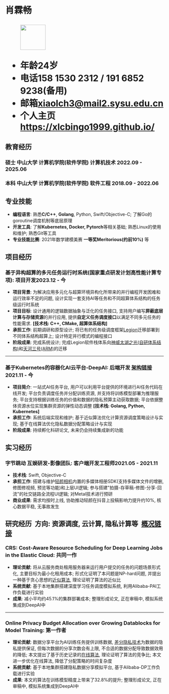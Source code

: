 <h1>
  <span>肖霖畅</span>
  <span>
  </span>
  <ul>
    <img src="https://s11.ax1x.com/2023/12/26/pibEFGF.jpg" height="80">
  </ul>
  <ul>
    <li><span>年龄</span>24岁</li>
    <li><span>电话</span>158 1530 2312 / 191 6852 9238(备用)</li>
    <li><span>邮箱</span><a href="mailto:xiaolch3@mail2.sysu.edu.cn">xiaolch3@mail2.sysu.edu.cn</a></li>
    <li><span>个人主页</span><a href="https://xlcbingo1999.github.io/">https://xlcbingo1999.github.io/</a></li>
  </ul>
  
</h1>

## 教育经历
### 硕士 中山大学 计算机学院(软件学院) 计算机技术<span class="role">&nbsp;</span><span class="right">2022.09 - 2025.06</span>
### 本科 中山大学 计算机学院(软件学院) 软件工程<span class="role">&nbsp;</span><span class="right">2018.09 - 2022.06</span>


## 专业技能

- **编程语言**: 熟悉**C/C++**, **Golang**, Python, Swift/Objective-C; 了解Go的goroutine调度机制等底层原理
- **开发工具**: 了解**Kubernetes, Docker, Pytorch**等相关基础; 熟悉Linux的使用和维护; 熟悉Git等工具
- **专业技能比赛**: 2021年数学建模美赛 **一等奖Meritorious(约前10\%)** 等
<!-- - **外语能力**: CET-6, 阅读英文文档无障碍, 熟练撰写英文论文 -->

## 项目经历

### 基于异构超算的多元任务运行时系统(国家重点研发计划高性能计算专项)<span class="role">:&nbsp;项目开发</span><span class="right">2023.12 - 今</span>

- **项目背景**: 为解决应用多元化与超算环境异构化所带来的并行编程开发困难和运行效率不足的问题, 设计实现一套支持AI等任务和不同超算体系结构的任务级运行时系统
- **项目目标**: 设计通用的逻辑数据抽象与泛化的任务接口, 支持用户编写**屏蔽底层计算与存储资源**的并行应用, 提供**自定义任务调度接口**以满足不同多元任务的性能需求. **[技术栈: C++, CMake, 超算体系结构]**
- **承担工作**: 前期调研和原型设计; 将已有的任务级调度框架<a href="https://xlcbingo1999.github.io/assets/pdf/Legion_Stack_Intro.pdf">Legion</a>迁移部署到不同体系结构超算上; 设计特定并行模式的编程接口
- **阶段成果**: 完成系统设计; 完成Legion软件栈体系向<a href="https://www.nsccwx.cn/">神威太湖之光(自研体系结构)</a>和<a href="https://www.nscc-tj.cn/">天河三号(ARM)</a>的迁移 

---

### 基于Kubernetes的容器化AI云平台-DeepAI<span class="role">:&nbsp;后端开发&nbsp;<a href="https://xlcbingo1999.github.io/assets/pdf/DeepAI.pdf">架构链接</a></span><span class="right">2021.11 - 今</span>

- **项目简介**: 一站式AI任务平台, 用户可以利用平台提供的环境进行AI任务代码在线开发; 平台负责调度任务并分配训练资源, 并支持将训练模型部署为推理服务; 平台支持根据训练任务的价值和数据的隐私预算主动获取数据; 平台依据整体资源水位实现集群资源的弹性动态调整 **[技术栈: Golang, Python, Kubernetes]**
- **承担工作**: 系统后端实现和维护; 基于近似算法优化计算资源调度策略设计与实现; 基于在线算法优化隐私数据分配策略设计与实现
- **阶段成果**: 持续孵化科研论文, 未来仍会持续集成新的功能


## 实习经历

### 字节跳动 互娱研发-影像团队<span class="role">:&nbsp;客户端开发工程师</span><span class="right">2021.05 - 2021.11</span><br>

- **技术栈**: Swift, Objective-C
- **承担工作**: 搭建与维护<a href="https://m.ulikecam.com/">轻颜相机</a>内置的多媒体相册SDK(支持多媒体文件的增删, 修图修视频, 预览等功能)和上层UI逻辑; 参与搭建"拍摄-存草稿-修图-分享-回流"的社交链路全流程UI逻辑; 对Metal技术进行预研
- **商业成果**: 需求均按时上线, 协助推动轻颜在抖音上投稿影响力提升约10\%, 核心数据平稳, 无事故发生

## 研究经历<span class="role">&nbsp; 方向: 资源调度, 云计算, 隐私计算等&nbsp; <a href="https://xlcbingo1999.github.io/assets/pdf/Paper_System_Overview.pdf">概况链接</a></span>

### CRS: Cost-Aware Resource Scheduling for Deep Learning Jobs in the Elastic Cloud<span class="role">:&nbsp;共同一作</span>

- **理论贡献**: 将从云服务商处租用服务器来运行用户提交的任务的问题场景形式化, 主要目标为最小化租用成本; 形式化证明了本问题是NP-hard问题, 并提出一种基于贪心思想的<a href="https://xlcbingo1999.github.io/assets/pdf/approximation_algorithm.pdf">近似算法</a>, 理论证明了算法的近似比
- **系统贡献**: 基于本地集群搭建深度学习任务调度模拟系统, 利用Alibaba-PAI工作负载进行实验
- **成果**: 减小平均约45.1\%的集群部署成本; 整理形成论文, 正在审稿中, 模拟系统集成到DeepAI中

---

### Online Privacy Budget Allocation over Growing Datablocks for Model Training<span class="role">:&nbsp;第一作者</span>

- **理论贡献**: 数据分享平台为AI训练任务提供训练数据, <a href="https://www.amazonaws.cn/knowledge/what-is-differential-privacy/">差分隐私技术</a>为数据的隐私提供保证, 但每次数据的分享次数会有上限, 不合适的数据分配导致数据效用的降低; 本文提出了基于历史记录的<a href="https://xlcbingo1999.github.io/assets/pdf/online_algorithm.pdf">在线算法</a>, 理论证明了算法的竞争比; 本文进一步优化在线算法, 降低了分配策略的时间复杂度
- **系统贡献**: 基于本地集群搭建隐私数据分享模拟平台, 基于Alibaba-DP工作负载进行实验
- **成果**: 本文的算法在训练模型精度上带来了32.8\%的提升; 整理形成论文, 正在审稿中, 模拟系统集成到DeepAI中
